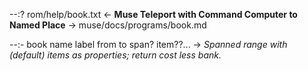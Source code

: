 --:? rom/help/book.txt <- **Muse Teleport with Command Computer to Named Place** -> muse/docs/programs/book.md    

--:- book name label from to span? item??... ->  _Spanned range with (default) items as properties; return cost less bank._  